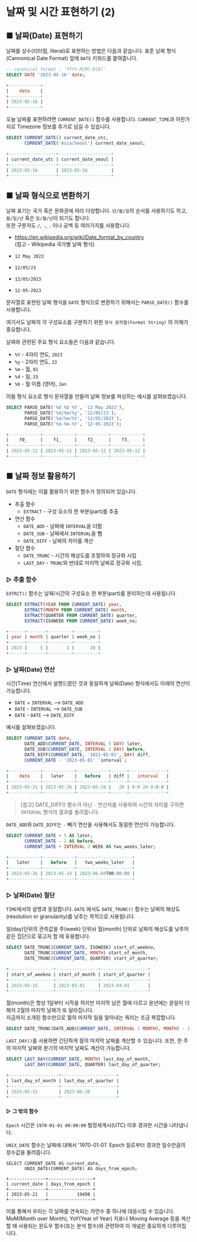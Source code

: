 # 날짜 및 시간 표현하기 (2)

## ■ 날짜(Date) 표현하기

날짜를 상수(리터럴, literal)로 표현하는 방법은 다음과 같습니다.  표준 날짜 형식(Cannonical Date Format) 앞에 `DATE` 키워드를 붙여줍니다.

```sql
-- canonical format : 'YYYY-M[M]-D[D]'
SELECT DATE '2023-05-16' date;

+------------+
|    date    |
+------------+
| 2023-05-16 |
+------------+
```

오늘 날짜를 표현하려면 `CURRENT_DATE()` 함수를 사용합니다. `CURRENT_TIME`과 마찬가지로 Timezone 정보를 추가로 넘길 수 있습니다.

```sql
SELECT CURRENT_DATE() current_date_utc,
       CURRENT_DATE('Asia/Seoul') current_date_seoul;

+------------------+--------------------+
| current_date_utc | current_date_seoul |
+------------------+--------------------+
| 2023-05-16       | 2023-05-16         |
+------------------+--------------------+
```

## ■ 날짜 형식으로 변환하기

날짜 표기는 국가 혹은 문화권에 따라 다양합니다. `년/월/일`의 순서를 사용하기도 하고, `월/일/년` 혹은 `일/월/년`이 되기도 합니다.  
또한 구분자도 `/`, `-`, `.` 이나 공백 등 여러가지를 사용합니다.

- https://en.wikipedia.org/wiki/Date_format_by_country  
  (참고 - Wikipedia 국가별 날짜 형식)

- `12 May 2023`
- `12/05/23`
- `12/05/2023`
- `12-05-2023`

문자열로 표현된 날짜 형식을 `DATE` 형식으로 변환하기 위해서는  `PARSE_DATE()` 함수를 사용합니다.

여기서도 날짜의 각 구성요소를 구분하기 위한 `형식 문자열(Format String)` 의 이해가 중요합니다.

날짜와 관련된 주요 형식 요소들은 다음과 같습니다.

- `%Y` - 4자리 연도, `2023`
- `%y` - 2자리 연도, `23`
- `%m` - 월, `01`
- `%d` - 일, `25`
- `%b` - 월 이름 (영어), `Jan`

이들 형식 요소로 형식 문자열을 만들어 날짜 정보를 파싱하는 예시를 살펴보겠습니다.

```sql
SELECT PARSE_DATE('%d %b %Y', '12 May 2023'),
       PARSE_DATE('%d/%m/%y', '12/05/23'),
       PARSE_DATE('%d/%m/%Y', '12/05/2023'),
       PARSE_DATE('%d-%m-%Y', '12-05-2023');

+------------+------------+------------+------------+
|    f0_     |    f1_     |    f2_     |    f3_     |
+------------+------------+------------+------------+
| 2023-05-12 | 2023-05-12 | 2023-05-12 | 2023-05-12 |
+------------+------------+------------+------------+
```

## ■ 날짜 정보 활용하기

`DATE` 형식에는 이를 활용하기 위한 함수가 정의되어 있습니다.

- 추출 함수
  - `EXTRACT` - 구성 요소의 한 부분(part)를 추출
- 연산 함수
  - `DATE_ADD` - 날짜에 `INTERVAL`을 더함
  - `DATE_SUB` - 날짜에서 `INTERVAL`을 뺌
  - `DATE_DIFF` - 날짜의 차이를 계산
- 절단 함수
  - `DATE_TRUNC` - 시간의 해상도를 조절하여 정규화 시킴
  - `LAST_DAY` - `TRUNC`와 반대로 마지막 날짜로 정규화 시킴.


### ▷ 추출 함수

`EXTRCT()` 함수는 날짜/시간의 구성요소 한 부분(part)를 분리하는데 사용됩니다.

```sql
SELECT EXTRACT(YEAR FROM CURRENT_DATE) year,
       EXTRACT(MONTH FROM CURRENT_DATE) month,
       EXTRACT(QUARTER FROM CURRENT_DATE) quarter,
       EXTRACT(ISOWEEK FROM CURRENT_DATE) week_no;

+------+-------+---------+---------+
| year | month | quarter | week_no |
+------+-------+---------+---------+
| 2023 |     5 |       2 |      20 |
+------+-------+---------+---------+
```

### ▷ 날짜(Date) 연산

시간(Time) 연산에서 설명드렸던 것과 동일하게 날짜(Date) 형식에서도 아래의 연산이 가능합니다.

- `DATE` + `INTERVAL` --> `DATE_ADD`
- `DATE` - `INTERVAL` --> `DATE_SUB`
- `DATE` - `DATE` --> `DATE_DIFF`


예시를 살펴보겠습니다.

```sql
SELECT CURRENT_DATE date,
       DATE_ADD(CURRENT_DATE, INTERVAL 5 DAY) later,
       DATE_SUB(CURRENT_DATE, INTERVAL 2 DAY) before,
       DATE_DIFF(CURRENT_DATE, '2023-05-01', DAY) diff,
       CURRENT_DATE - '2023-05-01' `interval`;

+------------+------------+------------+------+--------------+
|    date    |   later    |   before   | diff |   interval   |
+------------+------------+------------+------+--------------+
| 2023-05-21 | 2023-05-26 | 2023-05-19 |   20 | 0-0 20 0:0:0 |
+------------+------------+------------+------+--------------+
```

>[참고] DATE_DIFF() 함수가 아닌 `-` 연산자를 사용하여 시간의 차이를 구하면 `INTERVAL` 형식의 결과를 돌려줍니다.

`DATE_ADD`와 `DATE_DIFF`는 `-` 빼기 연산을 사용해서도 동일한 연산이 가능합니다.

```sql
SELECT CURRENT_DATE + 5 AS later,
       CURRENT_DATE - 2 AS before,
       CURRENT_DATE + INTERVAL 2 WEEK AS two_weeks_later;

+------------+------------+---------------------+
|   later    |   before   |   two_weeks_later   |
+------------+------------+---------------------+
| 2023-05-26 | 2023-05-19 | 2023-06-04T00:00:00 |
+------------+------------+---------------------+
```

### ▷ 날짜(Date) 절단

`TIME`에서의 설명과 동일합니다.  `DATE` 에서도 `DATE_TRUNC()` 함수는 날짜의 해상도(resolution or granularity)를 낮추는 목적으로 사용됩니다.

일(day)단위의 관측값을 주(week) 단위놔 월(month) 단위로 날짜의 해상도를 낮추어 같은 집단으로 묶고자 할 때 유용합니다.


```sql
SELECT DATE_TRUNC(CURRENT_DATE, ISOWEEK) start_of_weekno,
       DATE_TRUNC(CURRENT_DATE, MONTH) start_of_month,
       DATE_TRUNC(CURRENT_DATE, QUARTER) start_of_quarter;

+-----------------+----------------+------------------+
| start_of_weekno | start_of_month | start_of_quarter |
+-----------------+----------------+------------------+
| 2023-05-15      | 2023-05-01     | 2023-04-01       |
+-----------------+----------------+------------------+
```

월(month)은 항상 1일부터 시작을 하지만 마지막 날은 월에 다르고 윤년에는 윤일이 더해저 2월의 마지막 날짜가 또 달라집니다.  
지금까지 소개된 함수만으로 월의 마지막 일을 알아내는 쿼리는 조금 복잡합니다.

```sql
SELECT DATE_TRUNC(DATE_ADD(CURRENT_DATE, INTERVAL 1 MONTH), MONTH) - 1;
```

`LAST_DAY()`를 사용하면 간단하게 월의 마지막 날짜를 계산할 수 있습니다. 또한, 한 주의 마지막 날짜와 분기의 마지막 날짜도 계산이 가능합니다.

```sql
SELECT LAST_DAY(CURRENT_DATE, MONTH) last_day_of_month,
       LAST_DAY(CURRENT_DATE, QUARTER) last_day_of_quarter;

+-------------------+---------------------+
| last_day_of_month | last_day_of_quarter |
+-------------------+---------------------+
| 2023-05-31        | 2023-06-30          |
+-------------------+---------------------+
```

#### ▷ 그 밖의 함수

`Epoch` 시간은 `1970-01-01 00:00:00` 협정세계시(UTC) 이후 경과한 시간을 나타냅니다.

`UNIX_DATE` 함수는 날짜에 대해서 '1970-01-01` Epoch 일로부터 경과한 일수만큼의 정수값을 돌려줍니다.

```
SELECT CURRENT_DATE AS current_date,
       UNIX_DATE(CURRENT_DATE) AS days_from_epoch;

+--------------+-----------------+
| current_date | days_from_epoch |
+--------------+-----------------+
| 2023-05-21   |           19498 |
+--------------+-----------------+
```

이를 통해서 우리는 각 날짜를 연속되는 자연수 중 하나에 대응시킬 수 있습니다. MoM(Month over Month), YoY(Year of Year) 지표나 Moving Average 등을 계산할 때 사용되는 윈도우 함수(또는 분석 함수)와 관련하여 이 개념은 중요하게 다루어집니다.
